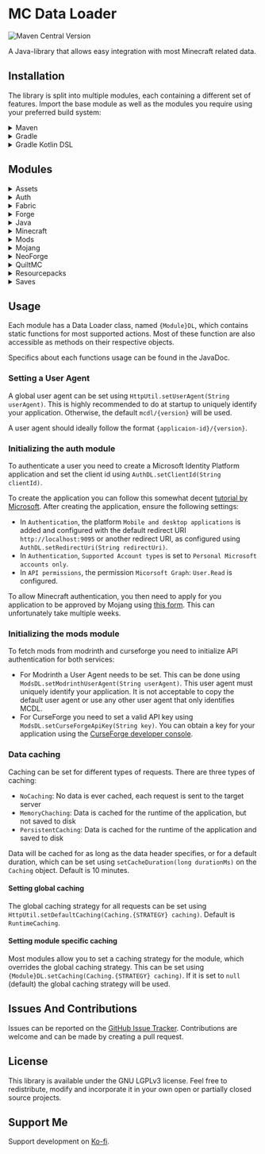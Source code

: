 # MC Data Loader

![Maven Central Version](https://img.shields.io/maven-central/v/dev.treset.mcdl/mcdl?style=flat-square&link=https%3A%2F%2Fcentral.sonatype.com%2Fartifact%2Fdev.treset.mcdl%2Fmcdl
)

A Java-library that allows easy integration with most Minecraft related data.

## Installation
The library is split into multiple modules, each containing a different set of features.
Import the base module as well as the modules you require using your preferred build system:

<details>
<summary>Maven</summary>

```xml
<dependencies>
    <dependency>
        <groupId>dev.treset.mcdl</groupId>
        <artifactId>mcdl</artifactId>
        <version>{version}</version>
    </dependency>
    <dependency>
      <groupId>dev.treset.mcdl</groupId>
      <artifactId>mcdl-{module-name}</artifactId>
      <version>{version}</version>
    </dependency>
</dependencies>
```
</details>

<details>
<summary>Gradle</summary>

```groovy
dependencies {
    implementation 'dev.treset.mcdl:mcdl:{version}'
    implementation 'dev.treset.mcdl:mcdl-{module-name}:{version}'
}
```

> [!TIP]
> If you are importing multiple modules, you can declare them programmatically:
> ```groovy
> def mcdlVersion = '{version}'
> def mcdlModules = ['{module-name1}', '{module-name2}']
> dependencies {
>     implementation 'dev.treset.mcdl:mcdl:$mcdlVersion'
>     for(module in mcdlModules) {
>         implementation 'dev.treset.mcdl:mcdl-$module:$mcdlVersion'
>     }
> }
> ```
</details>

<details>
<summary>Gradle Kotlin DSL</summary>

```kotlin
dependencies {
    implementation("dev.treset.mcdl:mcdl:{version}")
    implementation("dev.treset.mcdl:mcdl-{module-name}:{version}")
}
```

> [!TIP]
> If you are importing multiple modules, you can declare them programmatically:
> ```kotlin
> val mcdlVersion = "{version}"
> val mcdlModules = arrayOf("{module-name1}", "{module-name2}")
> dependencies {
>     implementation("dev.treset.mcdl:mcdl:$mcdlVersion")
>     for(module in mcdlModules) {
>         implementation("dev.treset.mcdl:mcdl-$module:$mcdlVersion")
>     }
> }
> ```
</details>

## Modules

<details><summary>Assets</summary>

- Fetching of Minecraft asset indexes
- Fetching and downloading of Minecraft assets
- Resolving assets to virtual assets
</details>

<details><summary>Auth</summary>

- Authenticating a Minecraft user using a Microsoft account
- Getting the users profile data
- Storing and reusing login tokens
</details>

<details><summary>Fabric</summary>

- Fetching Fabric verions
- Fetching Fabric loader profiles
- Downloading the Fabric client
- Downloading Fabric libraries
</details>

<details><summary>Forge</summary>

- Fetching Forge versions
- Downloading and installing the Forge client and libraries
</details>

<details><summary>Java</summary>

- Fetching Minecraft Java runtimes
- Downloading Minecraft Java files
</details>

<details><summary>Minecraft</summary>

- Fetching Minecraft versions
- Fetching Minecraft version details
- Downloading the Minecraft client
- Downloading Minecraft libraries
</details>

<details><summary>Mods</summary>

- Searching for Mods on Modrinth or CurseForge or both platforms combined
- Getting specific Mods from Modrinth or CurseForge
- Getting Mod Versions from Modrinth or CurseForge or both platforms combined
- Downloading Mod Versions
</details>

<details><summary>Mojang</summary>

- Fetching Minecraft Profiles for UUIDs
- Fetching Minecraft Users for usernames
</details>

<details><summary>NeoForge</summary>

- Fetching NeoForge versions
- Downloading and installing the NeoForge client and libraries
</details>

<details><summary>QuiltMC</summary>

- Fetching QuiltMC versions
- Fetching QuiltMC loader profiles
- Downloading the QuiltMC client
- Downloading QuiltMC libraries
</details>

<details><summary>Resourcepacks</summary>

- Parsing resourcepack files or directories
</details>

<details><summary>Saves</summary>

- Parsing Minecraft world directories to get world name, description and icon
- Parsing Minecraft Server files to get server data
</details>

## Usage

Each module has a Data Loader class, named `{Module}DL`, which contains static functions for most supported actions.
Most of these function are also accessible as methods on their respective objects.

Specifics about each functions usage can be found in the JavaDoc.

### Setting a User Agent
A global user agent can be set using `HttpUtil.setUserAgent(String userAgent)`.
This is highly recommended to do at startup to uniquely identify your application.
Otherwise, the default `mcdl/{version}` will be used.

A user agent should ideally follow the format `{applicaion-id}/{version}`.

### Initializing the auth module
To authenticate a user you need to create a Microsoft Identity Platform application and set the client id using `AuthDL.setClientId(String clientId)`.

To create the application you can follow this somewhat decent [tutorial by Microsoft](https://learn.microsoft.com/en-us/entra/identity-platform/quickstart-register-app?tabs=certificate). After creating the application, ensure the following settings:
- In `Authentication`, the platform `Mobile and desktop applications` is added and configured with the default redirect URI `http://localhost:9095` or another redirect URI, as configured using `AuthDL.setRedirectUri(String redirectUri)`.
- In `Authentication`, `Supported Account types` is set to `Personal Microsoft accounts only`.
- In `API permissions`, the permission `Micorsoft Graph`: `User.Read` is configured.

To allow Minecraft authentication, you then need to apply for you application to be approved by Mojang using [this form](https://forms.office.com/Pages/ResponsePage.aspx?id=v4j5cvGGr0GRqy180BHbR-ajEQ1td1ROpz00KtS8Gd5UNVpPTkVLNFVROVQxNkdRMEtXVjNQQjdXVC4u). This can unfortunately take multiple weeks.

### Initializing the mods module
To fetch mods from modrinth and curseforge you need to initialize API authentication for both services:

- For Modrinth a User Agent needs to be set. This can be done using `ModsDL.setModrinthUserAgent(String userAgent)`. This user agent must uniquely identify your application. It is not acceptable to copy the default user agent or use any other user agent that only identifies MCDL.
- For CurseForge you need to set a valid API key using `ModsDL.setCurseForgeApiKey(String key)`. You can obtain a key for your application using the [CurseForge developer console](https://console.curseforge.com/?#/api-keys).

### Data caching
Caching can be set for different types of requests. There are three types of caching:
- `NoCaching`: No data is ever cached, each request is sent to the target server
- `MemoryChaching`: Data is cached for the runtime of the application, but not saved to disk
- `PersistentCaching`: Data is cached for the runtime of the application and saved to disk

Data will be cached for as long as the data header specifies, or for a default duration, which can be set using `setCacheDuration(long durationMs)` on the `Caching` object. Default is 10 minutes.

#### Setting global caching

The global caching strategy for all requests can be set using ``HttpUtil.setDefaultCaching(Caching.{STRATEGY} caching)``. Default is `RuntimeCaching`.

#### Setting module specific caching

Most modules allow you to set a caching strategy for the module, which overrides the global caching strategy. This can be set using `{Module}DL.setCaching(Caching.{STRATEGY} caching)`. If it is set to `null` (default) the global caching strategy will be used.

## Issues And Contributions

Issues can be reported on the [GitHub Issue Tracker](https://github.com/Tre5et/mcdl/issues). Contributions are welcome and can be made by creating a pull request.

## License

This library is available under the GNU LGPLv3 license. Feel free to redistribute, modify and incorporate it in your own open or partially closed source projects.

## Support Me

Support development on [Ko-fi](https://ko-fi.com/treset).



